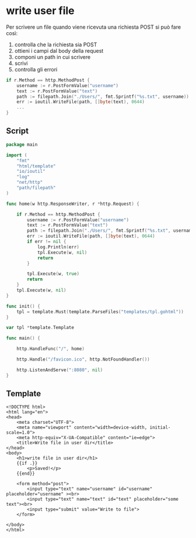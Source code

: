 # write user file

Per scrivere un file quando viene ricevuta una richiesta POST si può fare così:

1. controlla che la richiesta sia POST
2. ottieni i campi dal body della request
3. componi un path in cui scrivere
4. scrivi
5. controlla gli errori

```Go
if r.Method == http.MethodPost {
    username := r.PostFormValue("username")
    text := r.PostFormValue("text")
    path := filepath.Join("./Users/", fmt.Sprintf("%s.txt", username))
    err := ioutil.WriteFile(path, []byte(text), 0644)
    ...
}
```

## Script

```Go
package main

import (
    "fmt"
    "html/template"
    "io/ioutil"
    "log"
    "net/http"
    "path/filepath"
)

func home(w http.ResponseWriter, r *http.Request) {

    if r.Method == http.MethodPost {
        username := r.PostFormValue("username")
        text := r.PostFormValue("text")
        path := filepath.Join("./Users/", fmt.Sprintf("%s.txt", username))
        err := ioutil.WriteFile(path, []byte(text), 0644)
        if err != nil {
            log.Println(err)
            tpl.Execute(w, nil)
            return
        }

        tpl.Execute(w, true)
        return
    }
    tpl.Execute(w, nil)
}

func init() {
    tpl = template.Must(template.ParseFiles("templates/tpl.gohtml"))
}

var tpl *template.Template

func main() {

    http.HandleFunc("/", home)

    http.Handle("/favicon.ico", http.NotFoundHandler())

    http.ListenAndServe(":8080", nil)
}
```

## Template

```Gohtml
<!DOCTYPE html>
<html lang="en">
<head>
    <meta charset="UTF-8">
    <meta name="viewport" content="width=device-width, initial-scale=1.0">
    <meta http-equiv="X-UA-Compatible" content="ie=edge">
    <title>Write file in user dir</title>
</head>
<body>
    <h1>write file in user dir</h1>
    {{if .}}
        <p>Saved!</p>
    {{end}}

    <form method="post">
        <input type="text" name="username" id="username" placeholder="username" ><br>
        <input type="text" name="text" id="text" placeholder="some text"><br>
        <input type="submit" value="Write to file">
    </form>

</body>
</html>
```